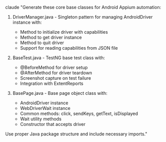 claude "Generate these core base classes for Android Appium automation:

1. DriverManager.java - Singleton pattern for managing AndroidDriver instance with:

   - Method to initialize driver with capabilities
   - Method to get driver instance
   - Method to quit driver
   - Support for reading capabilities from JSON file

2. BaseTest.java - TestNG base test class with:

   - @BeforeMethod for driver setup
   - @AfterMethod for driver teardown
   - Screenshot capture on test failure
   - Integration with ExtentReports

3. BasePage.java - Base page object class with:
   - AndroidDriver instance
   - WebDriverWait instance
   - Common methods: click, sendKeys, getText, isDisplayed
   - Wait utility methods
   - Constructor that accepts driver

Use proper Java package structure and include necessary imports."
